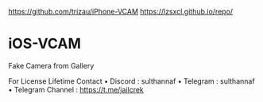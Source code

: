 https://github.com/trizau/iPhone-VCAM
https://lzsxcl.github.io/repo/

# iOS-VCAM
Fake Camera from Gallery

For License Lifetime Contact
 • Discord  : sulthannaf
 • Telegram : sulthannaf 
 • Telegram Channel : https://t.me/jailcrek
